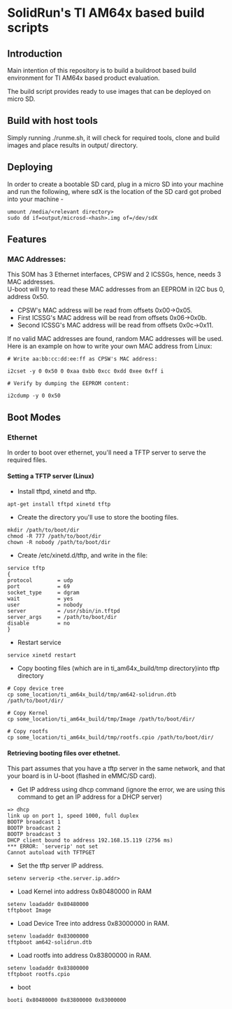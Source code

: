 # SolidRun's TI AM64x based  build scripts

## Introduction
Main intention of this repository is to build a buildroot based build environment for TI AM64x based product evaluation.

The build script provides ready to use images that can be deployed on micro SD.

## Build with host tools
Simply running ./runme.sh, it will check for required tools, clone and build images and place results in output/ directory.

## Deploying
In order to create a bootable SD card, plug in a micro SD into your machine and run the following, where sdX is the location of the SD card got probed into your machine -

```
umount /media/<relevant directory>
sudo dd if=output/microsd-<hash>.img of=/dev/sdX
```

## Features

### MAC Addresses:

This SOM has 3 Ethernet interfaces, CPSW and 2 ICSSGs, hence, needs 3 MAC addresses.
<br>
U-boot will try to read these MAC addresses from an EEPROM in I2C bus 0, address 0x50.
<br>
* CPSW's MAC address will be read from offsets 0x00->0x05.
* First ICSSG's MAC address will be read from offsets 0x06->0x0b.
* Second ICSSG's MAC address will be read from offsets 0x0c->0x11.

If no valid MAC addresses are found, random MAC addresses will be used.
<br>
Here is an example on how to write your own MAC address from Linux:

```
# Write aa:bb:cc:dd:ee:ff as CPSW's MAC address:
 
i2cset -y 0 0x50 0 0xaa 0xbb 0xcc 0xdd 0xee 0xff i

# Verify by dumping the EEPROM content:

i2cdump -y 0 0x50
```

## Boot Modes

### Ethernet

In order to boot over ethernet, you'll need a TFTP server to serve the required files.

#### Setting a TFTP server (Linux)
	
* Install tftpd, xinetd and tftp.

```
apt-get install tftpd xinetd tftp
```

* Create the directory you'll use to store the booting files.

```
mkdir /path/to/boot/dir
chmod -R 777 /path/to/boot/dir
chown -R nobody /path/to/boot/dir
```

* Create /etc/xinetd.d/tftp, and write in the file:

```
service tftp
{
protocol        = udp
port            = 69
socket_type     = dgram
wait            = yes
user            = nobody
server          = /usr/sbin/in.tftpd
server_args     = /path/to/boot/dir
disable         = no
}
```

* Restart service

```
service xinetd restart
```

* Copy booting files (which are in ti_am64x_build/tmp directory)into tftp directory

```
# Copy device tree
cp some_location/ti_am64x_build/tmp/am642-solidrun.dtb /path/to/boot/dir/

# Copy Kernel
cp some_location/ti_am64x_build/tmp/Image /path/to/boot/dir/

# Copy rootfs
cp some_location/ti_am64x_build/tmp/rootfs.cpio /path/to/boot/dir/
```


#### Retrieving booting files over ethetnet.
This part assumes that you have a tftp server in the same network, and that your board is in U-boot (flashed in eMMC/SD card).

* Get IP address using dhcp command (ignore the error, we are using this command to get an IP address for a DHCP server)

```
=> dhcp
link up on port 1, speed 1000, full duplex
BOOTP broadcast 1
BOOTP broadcast 2
BOOTP broadcast 3
DHCP client bound to address 192.168.15.119 (2756 ms)
*** ERROR: `serverip' not set
Cannot autoload with TFTPGET
```

* Set the tftp server IP address.

```
setenv serverip <the.server.ip.addr>
```

* Load Kernel into address 0x80480000 in RAM

```
setenv loadaddr 0x80480000
tftpboot Image
```

* Load Device Tree into address 0x83000000 in RAM.

```
setenv loadaddr 0x83000000
tftpboot am642-solidrun.dtb
```

* Load rootfs into address 0x83800000 in RAM.

```
setenv loadaddr 0x83800000
tftpboot rootfs.cpio
```

* boot

```
booti 0x80480000 0x83800000 0x83000000
```

